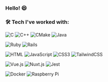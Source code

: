 ### Hello! 😄

### 🛠 Tech I've worked with:
![C](https://img.shields.io/badge/-C-3747A6?style=flat&logo=c&logoColor=white)
![C++](https://img.shields.io/badge/-C++-005495?style=flat&logo=c%2B%2B&logoColor=white)
![CMake](https://img.shields.io/badge/CMake-3F688D?style=flat&logo=cmake&logoColor=white)
![Java](https://img.shields.io/badge/Java-ED8B00?style=flat&logo=java)

![Ruby](https://img.shields.io/badge/-Ruby-CC342D?style=flat&logo=ruby&logoColor=#F1C7C5)
![Rails](https://img.shields.io/badge/-Ruby%20On%20Rails-D30001?style=flat&logo=ruby-on-rails)

![HTML](https://img.shields.io/badge/-HTML-05122A?style=flat&logo=HTML5)
![JavaScript](https://img.shields.io/badge/-JavaScript-2266FF?style=flat&logo=javascript)
![CSS3](https://img.shields.io/badge/CSS3-1572B6?style=flat&logo=css3&logoColor=white)
![TailwindCSS](https://img.shields.io/badge/-Tailwind%20CSS-36B7F0?style=flat&logo=tailwind-css&logoColor=white)

![Vue.js](https://img.shields.io/badge/-Vue%20JS-1A1A1A?style=flat&logo=vuedotjs&logoColor=#4FC08D)
![Nuxt.js](https://img.shields.io/badge/-Nuxt%20JS-001E25?style=flat&logo=nuxtdotjs&logoColor=#00DC82)
![Jest](https://img.shields.io/badge/-Jest-BC3A13?style=flat&logo=jest&logoColor=white)

![Docker](https://img.shields.io/badge/-Docker-0DB7ED?style=flat&logo=docker&logoColor=white)
![Raspberry Pi](https://img.shields.io/badge/-Raspberry%20Pi-C51A4A?style=flat&logo=Raspberry-Pi&logoColor=white)

<!--
**Morticzek/morticzek** is a ✨ _special_ ✨ repository because its `README.md` (this file) appears on your GitHub profile.

Here are some ideas to get you started:

- 🔭 I’m currently working on ...
- 🌱 I’m currently learning ...
- 👯 I’m looking to collaborate on ...
- 🤔 I’m looking for help with ...
- 💬 Ask me about ...
- 📫 How to reach me: ...
- 😄 Pronouns: ...
- ⚡ Fun fact: ...
-->
